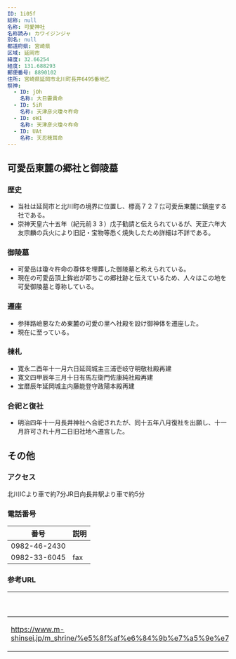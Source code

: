 ```yaml
---
ID: 1i05f
総称: null
名称: 可愛神社
名称読み: カワイジンジャ
別名: null
都道府県: 宮崎県
区域: 延岡市
緯度: 32.66254
経度: 131.688293
郵便番号: 8890102
住所: 宮崎県延岡市北川町長井6495番地乙
祭神:
  - ID: jOh
    名称: 大日孁貴命
  - ID: 5iR
    名称: 天津彦火瓊々杵命
  - ID: oW1
    名称: 天津彦火瓊々杵命
  - ID: UAt
    名称: 天忍穂耳命
---
```


## 可愛岳東麓の郷社と御陵墓

### 歴史

- 当社は延岡市と北川町の境界に位置し、標高７２７㍍可愛岳東麓に鎮座する社である。
- 崇神天皇六十五年（紀元前３３）戊子勧請と伝えられているが、天正六年大友宗麟の兵火により旧記・宝物等悉く焼失したため詳細は不詳である。

### 御陵墓

- 可愛岳は瓊々杵命の尊体を埋葬した御陵墓と称えられている。
- 現在の可愛岳頂上鉾岩が即ちこの郷社跡と伝えているため、人々はこの地を可愛御陵墓と尊称している。

### 遷座

- 参拝路嶮悪なため東麓の可愛の里へ社殿を設け御神体を遷座した。
- 現在に至っている。

### 棟札

- 寛永二酉年十一月六日延岡城主三浦壱岐守明敬社殿再建
- 寛文四甲辰年三月十日有馬左衛門佐康純社殿再建
- 宝暦辰年延岡城主内藤能登守政陽本殿再建

### 合祀と復社

- 明治四年十一月長井神社へ合祀されたが、同十五年八月復社を出願し、十一月許可され十月二日旧社地へ遷宮した。

## その他

### アクセス

北川ICより車で約7分JR日向長井駅より車で約5分

### 電話番号

| 番号         | 説明 |
| ------------ | ---- |
| 0982-46-2430 |      |
| 0982-33-6045 | fax  |

### 参考URL

| URL                                                                                                                                                      | 説明   |
| -------------------------------------------------------------------------------------------------------------------------------------------------------- | ------ |
| https://www.m-shinsei.jp/m_shrine/%e5%8f%af%e6%84%9b%e7%a5%9e%e7%a4%be%ef%bc%88%e3%81%8b%e3%82%8f%e3%81%84%e3%81%98%e3%82%93%e3%81%98%e3%82%83%ef%bc%89/ | 神社庁 |

